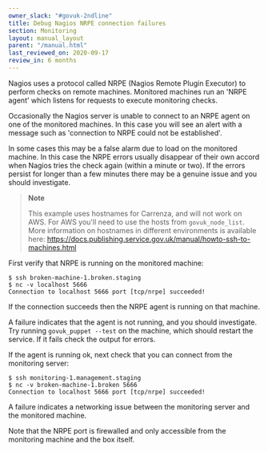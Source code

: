 ```yaml
---
owner_slack: "#govuk-2ndline"
title: Debug Nagios NRPE connection failures
section: Monitoring
layout: manual_layout
parent: "/manual.html"
last_reviewed_on: 2020-09-17
review_in: 6 months
---
```


Nagios uses a protocol called NRPE (Nagios Remote Plugin Executor) to perform
checks on remote machines. Monitored machines run an 'NRPE agent' which
listens for requests to execute monitoring checks.

Occasionally the Nagios server is unable to connect to an NRPE agent on one of
the monitored machines. In this case you will see an alert with a message such
as 'connection to NRPE could not be established'.

In some cases this may be a false alarm due to load on the monitored machine.
In this case the NRPE errors usually disappear of their own accord when Nagios
tries the check again (within a minute or two). If the errors persist for
longer than a few minutes there may be a genuine issue and you should
investigate.

> **Note**
>
> This example uses hostnames for Carrenza, and will not work on AWS.
> For AWS you'll need to use the hosts from `govuk_node_list`.
> More information on hostnames in different environments is available here:
> <https://docs.publishing.service.gov.uk/manual/howto-ssh-to-machines.html>

First verify that NRPE is running on the monitored machine:

```
$ ssh broken-machine-1.broken.staging
$ nc -v localhost 5666
Connection to localhost 5666 port [tcp/nrpe] succeeded!
```

If the connection succeeds then the NRPE agent is running on that machine.

A failure indicates that the agent is not running, and you should
investigate. Try running `govuk_puppet --test` on the machine, which should
restart the service. If it fails check the output for errors.

If the agent is running ok, next check that you can connect from the
monitoring server:

```
$ ssh monitoring-1.management.staging
$ nc -v broken-machine-1.broken 5666
Connection to localhost 5666 port [tcp/nrpe] succeeded!
```

A failure indicates a networking issue between the monitoring server and the
monitored machine.

Note that the NRPE port is firewalled and only accessible from the
monitoring machine and the box itself.
